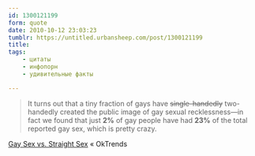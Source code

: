 ```yaml
---
id: 1300121199
form: quote
date: 2010-10-12 23:03:23
tumblr: https://untitled.urbansheep.com/post/1300121199
title: 
tags:
    - цитаты
    - инфопорн
    - удивительные факты

---
```


<blockquote>
It turns out that a tiny fraction of gays have <s>single-handedly</s> two-handedly created the public image of gay sexual recklessness—in fact we found that just <strong>2%</strong> of gay people have had <strong>23%</strong> of the total reported gay sex, which is pretty crazy.
</blockquote>

<a href="http://blog.okcupid.com/index.php/gay-sex-vs-straight-sex/">Gay Sex vs. Straight Sex</a> « OkTrends
